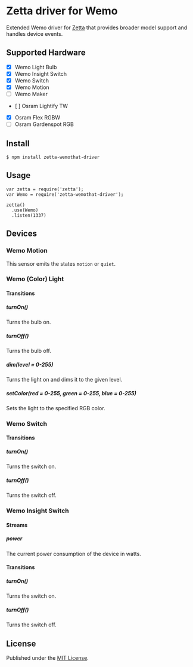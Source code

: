# Zetta driver for Wemo

Extended Wemo driver for [Zetta](http://www.zettajs.org) that provides broader model support and handles device events.

## Supported Hardware

  * [x] Wemo Light Bulb
  * [x] Wemo Insight Switch
  * [x] Wemo Switch
  * [x] Wemo Motion
  * [ ] Wemo Maker
  * [ ] Osram Lightify TW
  * [x] Osram Flex RGBW
  * [ ] Osram Gardenspot RGB

## Install

```
$ npm install zetta-wemothat-driver
```

## Usage

```
var zetta = require('zetta');
var Wemo = require('zetta-wemothat-driver');

zetta()
  .use(Wemo)
  .listen(1337)
```

## Devices

### Wemo Motion

This sensor emits the states `motion` or `quiet`.

### Wemo (Color) Light

#### Transitions

##### turnOn()

Turns the bulb on.

##### turnOff()

Turns the bulb off.

##### dim(level = 0-255)

Turns the light on and dims it to the given level.

##### setColor(red = 0-255, green = 0-255, blue = 0-255)

Sets the light to the specified RGB color.

### Wemo Switch

#### Transitions

##### turnOn()

Turns the switch on.

##### turnOff()

Turns the switch off.

### Wemo Insight Switch

#### Streams

##### power

The current power consumption of the device in watts.

#### Transitions

##### turnOn()

Turns the switch on.

##### turnOff()

Turns the switch off.

## License

Published under the [MIT License](https://github.com/timonreinhard/zetta-wemothat-driver/blob/master/LICENSE).
